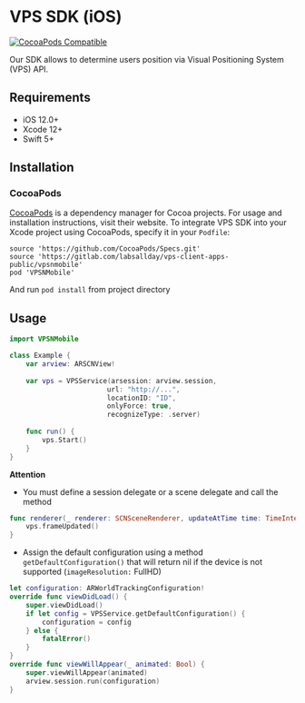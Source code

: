 # VPS SDK (iOS)
[![CocoaPods Compatible](https://img.shields.io/badge/pod-0.0.2-brightgreen)](https://img.shields.io/badge/pod-0.0.2-brightgreen)  

Our SDK allows to determine users position via Visual Positioning System (VPS) API.

## Requirements

- iOS 12.0+
- Xcode 12+
- Swift 5+

## Installation

### CocoaPods

[CocoaPods](https://cocoapods.org) is a dependency manager for Cocoa projects. For usage and installation instructions, visit their website. To integrate VPS SDK into your Xcode project using CocoaPods, specify it in your `Podfile`:

```
source 'https://github.com/CocoaPods/Specs.git'
source 'https://gitlab.com/labsallday/vps-client-apps-public/vpsnmobile'
pod 'VPSNMobile'
```
And run `pod install` from project directory

## Usage

```swift
import VPSNMobile

class Example {
    var arview: ARSCNView!
    
    var vps = VPSService(arsession: arview.session,
                        url: "http://...",
                        locationID: "ID",
                        onlyForce: true,
                        recognizeType: .server)
                        
    func run() {
        vps.Start()
    }
}
```
**Attention**

* You must define a session delegate or a scene delegate and call the method

```swift
func renderer(_ renderer: SCNSceneRenderer, updateAtTime time: TimeInterval) {
    vps.frameUpdated()
}
```
* Assign the default configuration using a method `getDefaultConfiguration()` that will return nil if the device is not supported (`imageResolution:` FullHD)

```swift
let configuration: ARWorldTrackingConfiguration!
override func viewDidLoad() {
    super.viewDidLoad()
    if let config = VPSService.getDefaultConfiguration() {
        configuration = config
    } else {
        fatalError()
    }
}
override func viewWillAppear(_ animated: Bool) {
    super.viewWillAppear(animated)
    arview.session.run(configuration)
}
```
